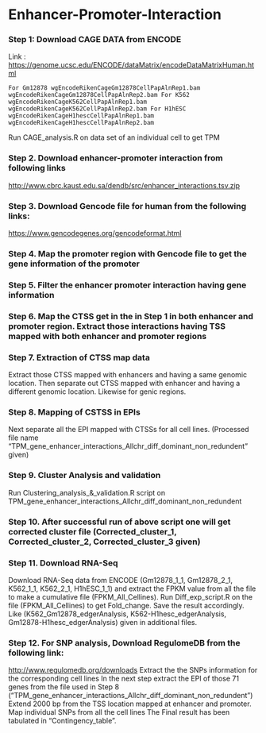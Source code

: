 # Enhancer-Promoter-Interaction
### **Step 1**: Download CAGE DATA from ENCODE
Link : https://genome.ucsc.edu/ENCODE/dataMatrix/encodeDataMatrixHuman.html

`For Gm12878
wgEncodeRikenCageGm12878CellPapAlnRep1.bam
wgEncodeRikenCageGm12878CellPapAlnRep2.bam
For K562
wgEncodeRikenCageK562CellPapAlnRep1.bam
wgEncodeRikenCageK562CellPapAlnRep2.bam
For H1hESC
wgEncodeRikenCageH1hescCellPapAlnRep1.bam
wgEncodeRikenCageH1hescCellPapAlnRep2.bam`

Run CAGE_analysis.R on data set of an individual cell to get TPM

### **Step 2**. Download enhancer-promoter interaction from following links
http://www.cbrc.kaust.edu.sa/dendb/src/enhancer_interactions.tsv.zip

### Step 3. Download Gencode file for human from the following links:
https://www.gencodegenes.org/gencodeformat.html
### Step 4. Map the promoter region with Gencode file to get the gene information of the promoter
### Step 5. Filter the enhancer promoter interaction having gene information
### Step 6. Map the CTSS get in the in Step 1 in both enhancer and promoter region. Extract those interactions having TSS mapped with both enhancer and promoter regions
### Step 7. Extraction of CTSS map data 
Extract those CTSS mapped with enhancers and having a same genomic location. Then separate out CTSS mapped with enhancer and having a different genomic location. Likewise for genic regions.
### Step 8. Mapping of CSTSS in EPIs
Next separate all the EPI mapped with CTSSs for all cell lines. (Processed file name “TPM_gene_enhancer_interactions_Allchr_diff_dominant_non_redundent” given) 
### Step 9. Cluster Analysis and validation
Run Clustering_analysis_&_validation.R script on TPM_gene_enhancer_interactions_Allchr_diff_dominant_non_redundent
### Step 10. After successful run of above script one will get corrected cluster file (Corrected_cluster_1, Corrected_cluster_2,  Corrected_cluster_3 given)
### Step 11. Download RNA-Seq 
Download RNA-Seq data from ENCODE (Gm12878_1_1, Gm12878_2_1, K562_1_1, K562_2_1, H1hESC_1_1) and extract the FPKM value from all the file to make a cumulative file (FPKM_All_Cellines). Run Diff_exp_script.R on the file (FPKM_All_Cellines) to get Fold_change. Save the result accordingly. Like (K562_Gm12878_edgerAnalysis, K562-H1hesc_edgerAnalysis, Gm12878-H1hesc_edgerAnalysis) given in additional files.
### Step 12. For SNP analysis, Download RegulomeDB from the following link:
http://www.regulomedb.org/downloads
Extract the the SNPs information for the corresponding cell lines
In the next step extract the EPI of those 71 genes from the file used in Step 8 (“TPM_gene_enhancer_interactions_Allchr_diff_dominant_non_redundent”)
Extend 2000 bp from the TSS location mapped at enhancer and promoter.
Map individual SNPs from all the cell lines
The Final result has been tabulated in “Contingency_table”.
